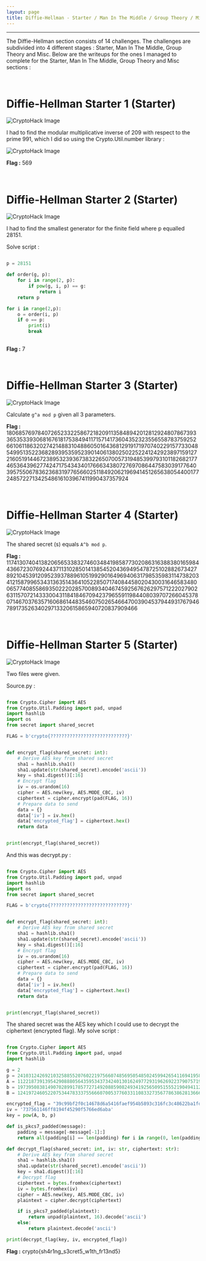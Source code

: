 ```yaml
---
layout: page
title: Diffie-Hellman - Starter / Man In The Middle / Group Theory / Misc
---
```

<hr/>

The Diffie-Hellman section consists of 14 challenges. The challenges are subdivided into 4 different stages : Starter, Man In The Middle, Group Theory and Misc. Below are the writeups for the ones I managed to complete for the Starter, Man In The Middle, Group Theory and Misc sections :

<br/>

# Diffie-Hellman Starter 1 (Starter)

![CryptoHack Image](/assets/img/exploitImages/cryptoHack/img170.png)

I had to find the modular multiplicative inverse of 209 with respect to the prime 991, which I did so using the Crypto.Util.number library :

![CryptoHack Image](/assets/img/exploitImages/cryptoHack/img171.png)

<p> <b>Flag :</b> 569 </p>

<br/>

# Diffie-Hellman Starter 2 (Starter)

![CryptoHack Image](/assets/img/exploitImages/cryptoHack/img172.png)

I had to find the smallest generator for the finite field where p equalled 28151.

Solve script :

```python

p = 28151

def order(g, p): 
    for i in range(2, p): 
        if pow(g, i, p) == g:
            return i
    return p

for i in range(2,p):
    o = order(i, p)
    if o == p:
        print(i)
        break
        
```

<p> <b>Flag :</b> 7 </p>

<br/>

# Diffie-Hellman Starter 3 (Starter)

![CryptoHack Image](/assets/img/exploitImages/cryptoHack/img173.png)

Calculate `g^a mod p` given all 3 parameters.

<p> <b>Flag :</b> 1806857697840726523322586721820911358489420128129248078673933653533930681676181753849411715714173604352323556558783759252661061186320274214883104886050164368129191719707402291577330485499513522368289395359523901406138025022522412429238971591272160519144672389532393673832265070057319485399793101182682177465364396277424717543434017666343807276970864475830391776403957550678362368319776566025118492062196941451265638054400177248572271342548616103967411990437357924 </p>

<br/>

# Diffie-Hellman Starter 4 (Starter)

![CryptoHack Image](/assets/img/exploitImages/cryptoHack/img174.png)

The shared secret (s) equals `A^b mod p`.

<p> <b>Flag :</b> 1174130740413820656533832746034841985877302086316388380165984436672307692443711310285014138545204369495478725102882673427892104539120952393788961051992901649694063179853598311473820341215879965343136351436410522850717408445802043003164658348006577408558693502220285700893404674592567626297571222027902631157072143330043118418467094237965591198440803970726604537807146703763571606861448354607502654664700390453794493176794678917352634029713320615865940720837909466 </p>

<br/>

# Diffie-Hellman Starter 5 (Starter)

![CryptoHack Image](/assets/img/exploitImages/cryptoHack/img175.png)

Two files were given.

Source.py :

```python

from Crypto.Cipher import AES
from Crypto.Util.Padding import pad, unpad
import hashlib
import os
from secret import shared_secret

FLAG = b'crypto{????????????????????????????}'


def encrypt_flag(shared_secret: int):
    # Derive AES key from shared secret
    sha1 = hashlib.sha1()
    sha1.update(str(shared_secret).encode('ascii'))
    key = sha1.digest()[:16]
    # Encrypt flag
    iv = os.urandom(16)
    cipher = AES.new(key, AES.MODE_CBC, iv)
    ciphertext = cipher.encrypt(pad(FLAG, 16))
    # Prepare data to send
    data = {}
    data['iv'] = iv.hex()
    data['encrypted_flag'] = ciphertext.hex()
    return data


print(encrypt_flag(shared_secret))

```

And this was decrypt.py :

```python

from Crypto.Cipher import AES
from Crypto.Util.Padding import pad, unpad
import hashlib
import os
from secret import shared_secret

FLAG = b'crypto{????????????????????????????}'


def encrypt_flag(shared_secret: int):
    # Derive AES key from shared secret
    sha1 = hashlib.sha1()
    sha1.update(str(shared_secret).encode('ascii'))
    key = sha1.digest()[:16]
    # Encrypt flag
    iv = os.urandom(16)
    cipher = AES.new(key, AES.MODE_CBC, iv)
    ciphertext = cipher.encrypt(pad(FLAG, 16))
    # Prepare data to send
    data = {}
    data['iv'] = iv.hex()
    data['encrypted_flag'] = ciphertext.hex()
    return data


print(encrypt_flag(shared_secret))

```

The shared secret was the AES key which I could use to decrypt the ciphertext (encrypted flag). My solve script :

```python

from Crypto.Cipher import AES
from Crypto.Util.Padding import pad, unpad
import hashlib

g = 2
p = 2410312426921032588552076022197566074856950548502459942654116941958108831682612228890093858261341614673227141477904012196503648957050582631942730706805009223062734745341073406696246014589361659774041027169249453200378729434170325843778659198143763193776859869524088940195577346119843545301547043747207749969763750084308926339295559968882457872412993810129130294592999947926365264059284647209730384947211681434464714438488520940127459844288859336526896320919633919
A = 112218739139542908880564359534373424013016249772931962692237907571990334483528877513809272625610512061159061737608547288558662879685086684299624481742865016924065000555267977830144740364467977206555914781236397216033805882207640219686011643468275165718132888489024688846101943642459655423609111976363316080620471928236879737944217503462265615774774318986375878440978819238346077908864116156831874695817477772477121232820827728424890845769152726027520772901423784
b = 197395083814907028991785772714920885908249341925650951555219049411298436217190605190824934787336279228785809783531814507661385111220639329358048196339626065676869119737979175531770768861808581110311903548567424039264485661330995221907803300824165469977099494284722831845653985392791480264712091293580274947132480402319812110462641143884577706335859190668240694680261160210609506891842793868297672619625924001403035676872189455767944077542198064499486164431451944
B = 1241972460522075344783337556660700537760331108332735677863862813666578639518899293226399921252049655031563612905395145236854443334774555982204857895716383215705498970395379526698761468932147200650513626028263449605755661189525521343142979265044068409405667549241125597387173006460145379759986272191990675988873894208956851773331039747840312455221354589910726982819203421992729738296452820365553759182547255998984882158393688119629609067647494762616719047466973581

encrypted_flag = "39c99bf2f0c14678d6a5416faef954b5893c316fc3c48622ba1fd6a9fe85f3dc72a29c394cf4bc8aff6a7b21cae8e12c"
iv = '737561146ff8194f45290f5766ed6aba'
key = pow(A, b, p)

def is_pkcs7_padded(message):
    padding = message[-message[-1]:]
    return all(padding[i] == len(padding) for i in range(0, len(padding)))

def decrypt_flag(shared_secret: int, iv: str, ciphertext: str):
    # Derive AES key from shared secret
    sha1 = hashlib.sha1()
    sha1.update(str(shared_secret).encode('ascii'))
    key = sha1.digest()[:16]
    # Decrypt flag
    ciphertext = bytes.fromhex(ciphertext)
    iv = bytes.fromhex(iv)
    cipher = AES.new(key, AES.MODE_CBC, iv)
    plaintext = cipher.decrypt(ciphertext)

    if is_pkcs7_padded(plaintext):
        return unpad(plaintext, 16).decode('ascii')
    else:
        return plaintext.decode('ascii')

print(decrypt_flag(key, iv, encrypted_flag))

```

<p> <b>Flag :</b> crypto{sh4r1ng_s3cret5_w1th_fr13nd5} </p>


